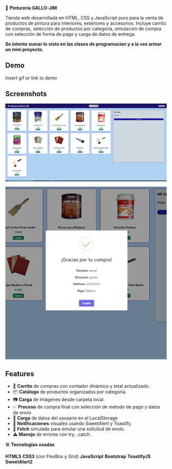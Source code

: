 🎨 **Pinturería GALLO-JIM**

Tienda web desarrollada en HTML, CSS y JavaScript puro para la venta de productos de pintura para interiores, exteriores y accesorios. Incluye carrito de compras, selección de productos por categoría, simulación de compra con selección de forma de pago y carga de datos de entrega.

**Se intento sumar lo visto en las clases de programacion y a la ves armar un mini proyecto.**

## Demo

Insert gif or link to demo

## Screenshots

![Demo Aqui](./screenshots/captura%20proyecto1.png)

![Demo Aqui](./screenshots/captura%20proyecto2%20.png)

## Features

- 🛒 **Carrito** de compras con contador dinámico y total actualizado.
- 📦 **Catálogo** de productos organizados por categoría.
- 📷 **Carga** de imágenes desde carpeta local.
- ✅ **Proceso** de compra final con selección de método de pago y datos de envío
- 🚀 **Carga** de datos del ususario en el LocalStorage
- 🎉 **Notificaciones** visuales usando SweetAlert y Toastify.
- 🔁 **Fetch** simulado para emular una solicitud de envío.
- ⚠️ **Manejo** de errores con try...catch.

🛠️ **Tecnologías usadas**

**HTML5**
**CSS3** (con FlexBox y Grid)
**JavaScript**
**Bootstrap**
**ToastifyJS**
**SweetAlert2**
